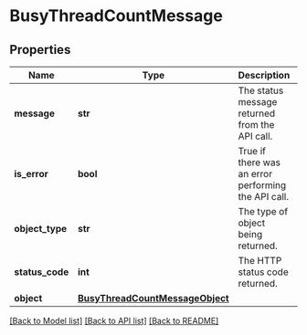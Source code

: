 # BusyThreadCountMessage


## Properties
Name | Type | Description | Notes
------------ | ------------- | ------------- | -------------
**message** | **str** | The status message returned from the API call. | [optional] 
**is_error** | **bool** | True if there was an error performing the API call. | [optional] 
**object_type** | **str** | The type of object being returned. | [optional] 
**status_code** | **int** | The HTTP status code returned. | [optional] 
**object** | [**BusyThreadCountMessageObject**](BusyThreadCountMessageObject.md) |  | [optional] 

[[Back to Model list]](../README.md#documentation-for-models) [[Back to API list]](../README.md#documentation-for-api-endpoints) [[Back to README]](../README.md)


